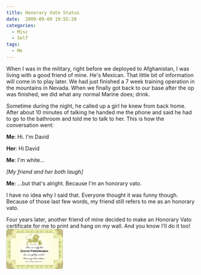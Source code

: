 ```yaml
---
title: Honorary Vato Status
date:  2009-09-09 19:55:20
categories:
  - Misc
  - Self
tags:
  - Me
---
```


When I was in the military, right before we deployed to Afghanistan, I was living with a good friend of mine. He's Mexican. That little bit of information will come in to play later. We had just finished a 7 week training operation in the mountains in Nevada. When we finally got back to our base after the op was finished, we did what any normal Marine does; drink.

Sometime during the night, he called up a girl he knew from back home. After about 10 minutes of talking he handed me the phone and said he had to go to the bathroom and told me to talk to her. This is how the conversation went:

**Me**: Hi. I'm David

**Her**: Hi David

**Me**: I'm white...

*[My friend and her both laugh]*

**Me**: ...but that's alright. Because I'm an honorary vato.

I have no idea why I said that. Everyone thought it was funny though. Because of those last few words, my friend still refers to me as an honorary vato.

Four years later, another friend of mine decided to make an Honorary Vato certificate for me to print and hang on my wall. And you know I'll do it too!  
<a title="Honorary Vato Certificate" rel="lightbox" href="/assets/images/2009/09/certificate.jpg"><img class="size-thumbnail wp-image-32" title="Honorary Vato Certificate" src="/assets/images/posts/2009/09/certificate-150x106.jpg" alt="Honorary Vato Certificate" width="150" height="106" /></a>
